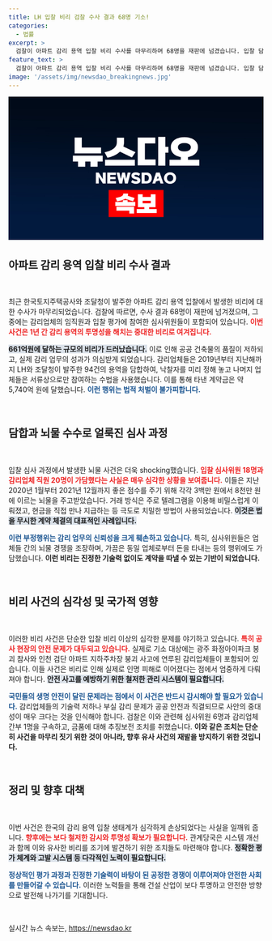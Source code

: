 ```yaml
---
title: LH 입찰 비리 검찰 수사 결과 68명 기소!
categories:
  - 법률
excerpt: >
  검찰이 아파트 감리 용역 입찰 비리 수사를 마무리하며 68명을 재판에 넘겼습니다. 입찰 담합과 뇌물 사건이 드러났고, 금액은 무려 5,740억 원! 고액 뇌물로 안전사고 위험이 커진 데 대한 충격적인 실태가 공개됩니다.
feature_text: >
  검찰이 아파트 감리 용역 입찰 비리 수사를 마무리하며 68명을 재판에 넘겼습니다. 입찰 담합과 뇌물 사건이 드러났고, 금액은 무려 5,740억 원! 고액 뇌물로 안전사고 위험이 커진 데 대한 충격적인 실태가 공개됩니다.
image: '/assets/img/newsdao_breakingnews.jpg'
---
```


<p><img src="/assets/img/newsdao_breakingnews.jpg" alt="koreaapp 속보" /></p>

<h2 data-ke-size="size26">아파트 감리 용역 입찰 비리 수사 결과</h2>

<p data-ke-size="size16">&nbsp;</p>

<p>최근 한국토지주택공사와 조달청이 발주한 아파트 감리 용역 입찰에서 발생한 비리에 대한 수사가 마무리되었습니다. 검찰에 따르면, 수사 결과 68명이 재판에 넘겨졌으며, 그 중에는 감리업체의 임직원과 입찰 평가에 참여한 심사위원들이 포함되어 있습니다. <b><span style="color: #ee2323;">이번 사건은 1년 간 감리 용역의 투명성을 해치는 중대한 비리로 여겨집니다.</span></b></p>

<p><b><span style="background-color: #21538527;">661억원에 달하는 규모의 비리가 드러났습니다.</span></b> 이로 인해 공공 건축물의 품질이 저하되고, 실제 감리 업무의 성과가 의심받게 되었습니다. 감리업체들은 2019년부터 지난해까지 LH와 조달청이 발주한 94건의 용역을 담합하여, 낙찰자를 미리 정해 놓고 나머지 업체들은 서류상으로만 참여하는 수법을 사용했습니다. 이를 통해 타낸 계약금은 약 5,740억 원에 달했습니다. <b><span style="color: #1a5490;">이런 행위는 법적 처벌이 불가피합니다.</span></b></p>

<p data-ke-size="size16">&nbsp;</p>

<h2 data-ke-size="size26">담합과 뇌물 수수로 얼룩진 심사 과정</h2>

<p data-ke-size="size16">&nbsp;</p>

<p>입찰 심사 과정에서 발생한 뇌물 사건은 더욱 shocking했습니다. <b><span style="color: #ee2323;">입찰 심사위원 18명과 감리업체 직원 20명이 가담했다는 사실은 매우 심각한 상황을 보여줍니다.</span></b> 이들은 지난 2020년 1월부터 2021년 12월까지 좋은 점수를 주기 위해 각각 3백만 원에서 8천만 원에 이르는 뇌물을 주고받았습니다. 거래 방식은 주로 텔레그램을 이용해 비밀스럽게 이뤄졌고, 현금을 직접 만나 지급하는 등 극도로 치밀한 방법이 사용되었습니다. <b><span style="background-color: #21538527;">이것은 법을 무시한 계약 체결의 대표적인 사례입니다.</span></b></p>

<p><b><span style="color: #1a5490;">이런 부정행위는 감리 업무의 신뢰성을 크게 훼손하고 있습니다.</span></b> 특히, 심사위원들은 업체들 간의 뇌물 경쟁을 조장하며, 가끔은 동일 업체로부터 돈을 타내는 등의 행위에도 가담했습니다. <b>이런 비리는 진정한 기술력 없이도 계약을 따낼 수 있는 기반이 되었습니다.</b></p>

<p data-ke-size="size16">&nbsp;</p>

<h2 data-ke-size="size26">비리 사건의 심각성 및 국가적 영향</h2>

<p data-ke-size="size16">&nbsp;</p>

<p>이러한 비리 사건은 단순한 입찰 비리 이상의 심각한 문제를 야기하고 있습니다. <b><span style="color: #ee2323;">특히 공사 현장의 안전 문제가 대두되고 있습니다.</span></b> 실제로 기소 대상에는 광주 화정아이파크 붕괴 참사와 인천 검단 아파트 지하주차장 붕괴 사고에 연루된 감리업체들이 포함되어 있습니다. 이들 사건은 비리로 인해 실제로 인명 피해로 이어졌다는 점에서 엄중하게 다뤄져야 합니다. <b><span style="background-color: #21538527;">안전 사고를 예방하기 위한 철저한 관리 시스템이 필요합니다.</span></b></p>

<p><b><span style="color: #1a5490;">국민들의 생명 안전이 달린 문제라는 점에서 이 사건은 반드시 감시해야 할 필요가 있습니다.</span></b> 감리업체들의 기술력 저하나 부실 감리 문제가 공공 안전과 직결되므로 사안의 중대성이 매우 크다는 것을 인식해야 합니다. 검찰은 이와 관련해 심사위원 6명과 감리업체 간부 1명을 구속하고, 금품에 대해 추징보전 조치를 취했습니다. <b>이와 같은 조치는 단순히 사건을 마무리 짓기 위한 것이 아니라, 향후 유사 사건의 재발을 방지하기 위한 것입니다.</b></p>

<p data-ke-size="size16">&nbsp;</p>

<h2 data-ke-size="size26">정리 및 향후 대책</h2>

<p data-ke-size="size16">&nbsp;</p>

<p>이번 사건은 한국의 감리 용역 입찰 생태계가 심각하게 손상되었다는 사실을 일깨워 줍니다. <b><span style="color: #ee2323;">향후에는 보다 철저한 감시와 투명성 확보가 필요합니다.</span></b> 관계당국은 시스템 개선과 함께 이와 유사한 비리를 조기에 발견하기 위한 조치들도 마련해야 합니다. <b><span style="background-color: #21538527;">정확한 평가 체계와 고발 시스템 등 다각적인 노력이 필요합니다.</span></b></p>

<p><b><span style="color: #1a5490;">정상적인 평가 과정과 진정한 기술력이 바탕이 된 공정한 경쟁이 이루어져야 안전한 사회를 만들어갈 수 있습니다.</span></b> 이러한 노력들을 통해 건설 산업이 보다 투명하고 안전한 방향으로 발전해 나가기를 기대합니다. </p>

<p data-ke-size="size16">&nbsp;</p>
실시간 뉴스 속보는, <a href="https://newsdao.kr" rel="dofollow">https://newsdao.kr</a>


